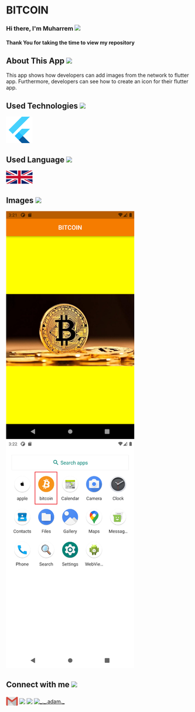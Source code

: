# BITCOIN
### Hi there, I'm Muharrem <img src = "https://raw.githubusercontent.com/MartinHeinz/MartinHeinz/master/wave.gif" width = 42px> 
#### Thank You for taking the time to view my repository 

## <h2> About This App <img src = "https://c.tenor.com/JsoERRQcZqYAAAAi/thumbs-up-joypixels.gif" width = 32px></h2>
This app shows how developers can add images from the network to flutter app. Furthermore, developers can see how to create an icon for their flutter app.  

<h2> Used Technologies <img src = "https://media2.giphy.com/media/QssGEmpkyEOhBCb7e1/giphy.gif?cid=ecf05e47a0n3gi1bfqntqmob8g9aid1oyj2wr3ds3mg700bl&rid=giphy.gif" width = 42px> </h2>
<div class="row">
      <div class="column">
<img width ='72px' src 
     ='https://raw.githubusercontent.com/MuharremKoroglu/MuharremKoroglu/main/flutterio-icon.svg'>
  </div>
</div>

<h2> Used Language <img src = "https://media.giphy.com/media/Zd6jPg8hcp4Q3vrvjo/giphy.gif" width = 42px> </h2>
<div class="row">
      <div class="column">
<img width ='72px' src 
     ='https://raw.githubusercontent.com/MuharremKoroglu/Bitcoin/main/Flag_of_the_United_Kingdom.svg'>
  </div>
</div>

<h2> Images <img src = "https://media2.giphy.com/media/psneItdLMpWy36ejfA/source.gif" width = 62px> </h2>
  <div class="row">
<img width ='350px' src 
     ='https://raw.githubusercontent.com/MuharremKoroglu/Bitcoin/main/bitcoin_app.png'>
<img width ='350px' src 
     ='https://raw.githubusercontent.com/MuharremKoroglu/Bitcoin/main/bitcoin_icon.png'>
  </div>
<h2> Connect with me <img src='https://raw.githubusercontent.com/ShahriarShafin/ShahriarShafin/main/Assets/handshake.gif' width="100px"> </h2>
<a href = 'mailto:muharremkoroglu245@gmail.com'> <img align="center" width = '32px' align= 'center' src="https://raw.githubusercontent.com/MuharremKoroglu/MuharremKoroglu/main/gmail-logo-2561.svg"/></a>
<a href = 'https://www.linkedin.com/in/muharremkoroglu/'> <img align="center" width = '32px' align= 'center' src="https://raw.githubusercontent.com/rahulbanerjee26/githubAboutMeGenerator/main/icons/linked-in-alt.svg"/></a>
<a href = 'https://muharremkoroglu.medium.com/'> <img align="center" width = '32px' align= 'center' src="https://raw.githubusercontent.com/rahulbanerjee26/githubAboutMeGenerator/main/icons/medium.svg"/></a>
  <a href="https://www.instagram.com/m.koroglu99/" target="blank"><img align="center" src="https://raw.githubusercontent.com/rahuldkjain/github-profile-readme-generator/master/src/images/icons/Social/instagram.svg" alt="_._.adam._"  width="32px" align= 'center' /></a>


